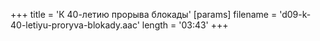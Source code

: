 +++
title = 'К 40-летию прорыва блокады'
[params]
  filename = 'd09-k-40-letiyu-proryva-blokady.aac'
  length = '03:43'
+++
